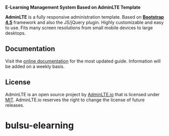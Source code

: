 **E-Learning Management System Based on AdminLTE Template**

**AdminLTE** is a fully responsive administration template. Based on **[Bootstrap 4.5](https://getbootstrap.com/)** framework and also the JS/jQuery plugin.
Highly customizable and easy to use. Fits many screen resolutions from small mobile devices to large desktops.

## Documentation

Visit the [online documentation](https://adminlte.io/docs/3.1/) for the most
updated guide. Information will be added on a weekly basis.


## License

AdminLTE is an open source project by [AdminLTE.io](https://adminlte.io) that is licensed under [MIT](https://opensource.org/licenses/MIT).
AdminLTE.io reserves the right to change the license of future releases.
# bulsu-elearning
